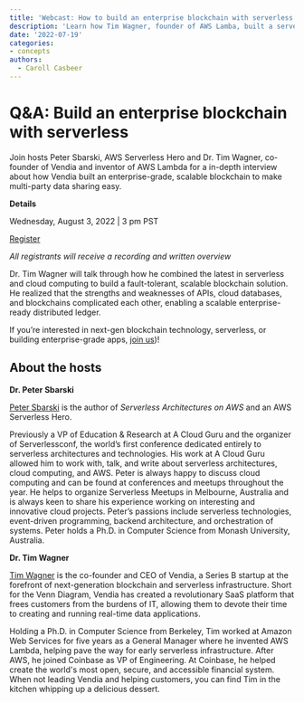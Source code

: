 ```yaml
---
title: 'Webcast: How to build an enterprise blockchain with serverless'
description: 'Learn how Tim Wagner, founder of AWS Lamba, built a serverless, enterprise-ready blockchain.'
date: '2022-07-19'
categories:
- concepts
authors:
  - Caroll Casbeer
---
```



# Q&A: Build an enterprise blockchain with serverless

Join hosts Peter Sbarski, AWS Serverless Hero and Dr. Tim Wagner, co-founder of Vendia and inventor of AWS Lambda for a in-depth interview about how Vendia built an enterprise-grade, scalable blockchain to make multi-party data sharing easy.

**Details**

Wednesday, August 3, 2022 | 3 pm PST

[Register](https://us02web.zoom.us/webinar/register/6216584365998/WN_xi0SssiyS2G_oQjZbyONkw)

_All registrants will receive a recording and written overview_


Dr. Tim Wagner will talk through how he combined the latest in serverless and cloud computing to build a fault-tolerant, scalable blockchain solution. He realized that the strengths and weaknesses of APIs, cloud databases, and blockchains complicated each other, enabling a scalable enterprise-ready distributed ledger.

If you’re interested in next-gen blockchain technology, serverless, or building enterprise-grade apps, [join us](https://us02web.zoom.us/webinar/register/6216584365998/WN_xi0SssiyS2G_oQjZbyONkw))! 


## About the hosts

**Dr. Peter Sbarski**

[Peter Sbarski](https://www.linkedin.com/in/petersbarski/?originalSubdomain=au) is the author of _Serverless Architectures on AWS_ and an AWS Serverless Hero. 

Previously a VP of Education & Research at A Cloud Guru and the organizer of Serverlessconf, the world’s first conference dedicated entirely to serverless architectures and technologies. His work at A Cloud Guru allowed him to work with, talk, and write about serverless architectures, cloud computing, and AWS. Peter is always happy to discuss cloud computing and can be found at conferences and meetups throughout the year. He helps to organize Serverless Meetups in Melbourne, Australia and is always keen to share his experience working on interesting and innovative cloud projects. Peter’s passions include serverless technologies, event-driven programming, backend architecture, and orchestration of systems. Peter holds a Ph.D. in Computer Science from Monash University, Australia. 

**Dr. Tim Wagner**

[Tim Wagner](https://www.linkedin.com/in/timawagner/) is the co-founder and CEO of Vendia, a Series B startup at the forefront of next-generation blockchain and serverless infrastructure. Short for the Venn Diagram, Vendia has created a revolutionary SaaS platform that frees customers from the burdens of IT, allowing them to devote their time to creating and running real-time data applications.

Holding a Ph.D. in Computer Science from Berkeley, Tim worked at Amazon Web Services for five years as a General Manager where he invented AWS Lambda, helping pave the way for early serverless infrastructure. After AWS, he joined Coinbase as VP of Engineering. At Coinbase, he helped create the world's most open, secure, and accessible financial system. When not leading Vendia and helping customers, you can find Tim in the kitchen whipping up a delicious dessert. 
